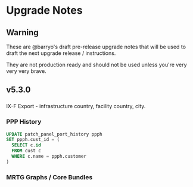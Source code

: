 # Upgrade Notes

## Warning

These are @barryo's draft pre-release upgrade notes that will be 
used to draft the next upgrade release / instructions.

They are not production ready and should not be used unless you're
very very very brave.

## v5.3.0


###

IX-F Export - infrastructure country, facility country, city.

### PPP History

```sql
UPDATE patch_panel_port_history ppph
SET ppph.cust_id = (
  SELECT c.id
  FROM cust c
  WHERE c.name = ppph.customer
)
```

### MRTG Graphs / Core Bundles


 
 
 
 